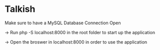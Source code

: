 # Talkish

Make sure to have a MySQL Database Connection Open

-> Run php -S localhost:8000 in the root folder to start up the application

-> Open the broswer in localhost:8000 in order to use the application
